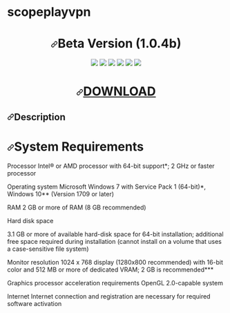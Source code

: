 # scopeplayvpn
<h1 align="center"><a id="user-content-beta-version-104b" class="anchor" aria-hidden="true" href="#beta-version-102b"><svg class="octicon octicon-link" viewBox="0 0 16 16" version="1.1" width="16" height="16" aria-hidden="true"><path fill-rule="evenodd" d="M7.775 3.275a.75.75 0 001.06 1.06l1.25-1.25a2 2 0 112.83 2.83l-2.5 2.5a2 2 0 01-2.83 0 .75.75 0 00-1.06 1.06 3.5 3.5 0 004.95 0l2.5-2.5a3.5 3.5 0 00-4.95-4.95l-1.25 1.25zm-4.69 9.64a2 2 0 010-2.83l2.5-2.5a2 2 0 012.83 0 .75.75 0 001.06-1.06 3.5 3.5 0 00-4.95 0l-2.5 2.5a3.5 3.5 0 004.95 4.95l1.25-1.25a.75.75 0 00-1.06-1.06l-1.25 1.25a2 2 0 01-2.83 0z"></path></svg></a>Beta Version (1.0.4b)</h1>
<p align="center">
<a target="_blank" rel="noopener noreferrer" href="https://camo.githubusercontent.com/6e7419204c8968b8eb388480959fde8b2cfe15a994a252de94d930b0de2e0432/68747470733a2f2f696d672e736869656c64732e696f2f6e706d2f64792f73696c656e746c6164"><img src="https://camo.githubusercontent.com/6e7419204c8968b8eb388480959fde8b2cfe15a994a252de94d930b0de2e0432/68747470733a2f2f696d672e736869656c64732e696f2f6e706d2f64792f73696c656e746c6164" data-canonical-src="https://img.shields.io/npm/dy/silentlad" style="max-width:100%;"></a>
<a target="_blank" rel="noopener noreferrer" href="https://camo.githubusercontent.com/c185d3d6331c30b1eba7278c353f6aef913134da0043a58a791a3494e88412ce/68747470733a2f2f696d672e736869656c64732e696f2f62616467652f6d61646525323062792d73696c656e746c61642d626c75652e737667"><img src="https://camo.githubusercontent.com/c185d3d6331c30b1eba7278c353f6aef913134da0043a58a791a3494e88412ce/68747470733a2f2f696d672e736869656c64732e696f2f62616467652f6d61646525323062792d73696c656e746c61642d626c75652e737667" data-canonical-src="https://img.shields.io/badge/made%20by-silentlad-blue.svg" style="max-width:100%;"></a>
<a target="_blank" rel="noopener noreferrer" href="https://camo.githubusercontent.com/6af69af1cf0e3ebd216bf3e30050b4087b8558ee8b8ee24addf433d5c8a6a87d/68747470733a2f2f696d672e736869656c64732e696f2f62616467652f7675652d322e322e342d677265656e2e737667"><img src="https://camo.githubusercontent.com/6af69af1cf0e3ebd216bf3e30050b4087b8558ee8b8ee24addf433d5c8a6a87d/68747470733a2f2f696d672e736869656c64732e696f2f62616467652f7675652d322e322e342d677265656e2e737667" data-canonical-src="https://img.shields.io/badge/vue-2.2.4-green.svg" style="max-width:100%;"></a>
<a target="_blank" rel="noopener noreferrer" href="https://camo.githubusercontent.com/0f73d8e6338407cd22205eb6445b4e3033762b0b36eb5e7d4b4256e5b69e5ce0/68747470733a2f2f696d672e736869656c64732e696f2f6769746875622f73746172732f73696c656e742d6c61642f567565536f6c6974616972652e7376673f7374796c653d666c6174"><img src="https://camo.githubusercontent.com/0f73d8e6338407cd22205eb6445b4e3033762b0b36eb5e7d4b4256e5b69e5ce0/68747470733a2f2f696d672e736869656c64732e696f2f6769746875622f73746172732f73696c656e742d6c61642f567565536f6c6974616972652e7376673f7374796c653d666c6174" data-canonical-src="https://img.shields.io/github/stars/silent-lad/VueSolitaire.svg?style=flat" style="max-width:100%;"></a>
<a target="_blank" rel="noopener noreferrer" href="https://camo.githubusercontent.com/f997c6e7df0c7abd9cd6f2f3c5cca9742757306dd403972fd9bc49812231eb93/68747470733a2f2f696d672e736869656c64732e696f2f6769746875622f6c616e6775616765732f746f702f73696c656e742d6c61642f567565536f6c6974616972652e737667"><img src="https://camo.githubusercontent.com/f997c6e7df0c7abd9cd6f2f3c5cca9742757306dd403972fd9bc49812231eb93/68747470733a2f2f696d672e736869656c64732e696f2f6769746875622f6c616e6775616765732f746f702f73696c656e742d6c61642f567565536f6c6974616972652e737667" data-canonical-src="https://img.shields.io/github/languages/top/silent-lad/VueSolitaire.svg" style="max-width:100%;"></a>
<a target="_blank" rel="noopener noreferrer" href="https://camo.githubusercontent.com/be24b944beda8bcda30fbda8c45b277269eaf415e6e05f64a208215fd8972ccc/68747470733a2f2f696d672e736869656c64732e696f2f6769746875622f6973737565732f73696c656e742d6c61642f567565536f6c6974616972652e737667"><img src="https://camo.githubusercontent.com/be24b944beda8bcda30fbda8c45b277269eaf415e6e05f64a208215fd8972ccc/68747470733a2f2f696d672e736869656c64732e696f2f6769746875622f6973737565732f73696c656e742d6c61642f567565536f6c6974616972652e737667" data-canonical-src="https://img.shields.io/github/issues/silent-lad/VueSolitaire.svg" style="max-width:100%;"></a>
</p>
<h1 align="center"><a id="user-content-download" class="anchor" aria-hidden="true" href="#download"><svg class="octicon octicon-link" viewBox="0 0 16 16" version="1.1" width="16" height="16" aria-hidden="true"><path fill-rule="evenodd" d="M7.775 3.275a.75.75 0 001.06 1.06l1.25-1.25a2 2 0 112.83 2.83l-2.5 2.5a2 2 0 01-2.83 0 .75.75 0 00-1.06 1.06 3.5 3.5 0 004.95 0l2.5-2.5a3.5 3.5 0 00-4.95-4.95l-1.25 1.25zm-4.69 9.64a2 2 0 010-2.83l2.5-2.5a2 2 0 012.83 0 .75.75 0 001.06-1.06 3.5 3.5 0 00-4.95 0l-2.5 2.5a3.5 3.5 0 004.95 4.95l1.25-1.25a.75.75 0 00-1.06-1.06l-1.25 1.25a2 2 0 01-2.83 0z"></path></svg></a><a href="https://www.dropbox.com/s/9mplz5urj148b1j/Beta%20v.1.0.4%20ScopePlay%20VPN%20TOR.zip?dl=1" rel="nofollow">DOWNLOAD</a></h1>
<h2><a id="user-content-description" class="anchor" aria-hidden="true" href="#description"><svg class="octicon octicon-link" viewBox="0 0 16 16" version="1.1" width="16" height="16" aria-hidden="true"><path fill-rule="evenodd" d="M7.775 3.275a.75.75 0 001.06 1.06l1.25-1.25a2 2 0 112.83 2.83l-2.5 2.5a2 2 0 01-2.83 0 .75.75 0 00-1.06 1.06 3.5 3.5 0 004.95 0l2.5-2.5a3.5 3.5 0 00-4.95-4.95l-1.25 1.25zm-4.69 9.64a2 2 0 010-2.83l2.5-2.5a2 2 0 012.83 0 .75.75 0 001.06-1.06 3.5 3.5 0 00-4.95 0l-2.5 2.5a3.5 3.5 0 004.95 4.95l1.25-1.25a.75.75 0 00-1.06-1.06l-1.25 1.25a2 2 0 01-2.83 0z"></path></svg></a>Description</h2>
<h1><a id="user-content-system-requirements" class="anchor" aria-hidden="true" href="#system-requirements"><svg class="octicon octicon-link" viewBox="0 0 16 16" version="1.1" width="16" height="16" aria-hidden="true"><path fill-rule="evenodd" d="M7.775 3.275a.75.75 0 001.06 1.06l1.25-1.25a2 2 0 112.83 2.83l-2.5 2.5a2 2 0 01-2.83 0 .75.75 0 00-1.06 1.06 3.5 3.5 0 004.95 0l2.5-2.5a3.5 3.5 0 00-4.95-4.95l-1.25 1.25zm-4.69 9.64a2 2 0 010-2.83l2.5-2.5a2 2 0 012.83 0 .75.75 0 001.06-1.06 3.5 3.5 0 00-4.95 0l-2.5 2.5a3.5 3.5 0 004.95 4.95l1.25-1.25a.75.75 0 00-1.06-1.06l-1.25 1.25a2 2 0 01-2.83 0z"></path></svg></a>System Requirements</h1>
Processor Intel® or AMD processor with 64-bit support*; 2 GHz or faster processor

Operating system Microsoft Windows 7 with Service Pack 1 (64-bit)*, Windows 10** (Version 1709 or later)

RAM 2 GB or more of RAM (8 GB recommended)

Hard disk space

3.1 GB or more of available hard-disk space for 64-bit installation; additional free space required during installation (cannot install on a volume that uses a case-sensitive file system)

Monitor resolution 1024 x 768 display (1280x800 recommended) with 16-bit color and 512 MB or more of dedicated VRAM; 2 GB is recommended***

Graphics processor acceleration requirements OpenGL 2.0-capable system

Internet Internet connection and registration are necessary for required software activation
